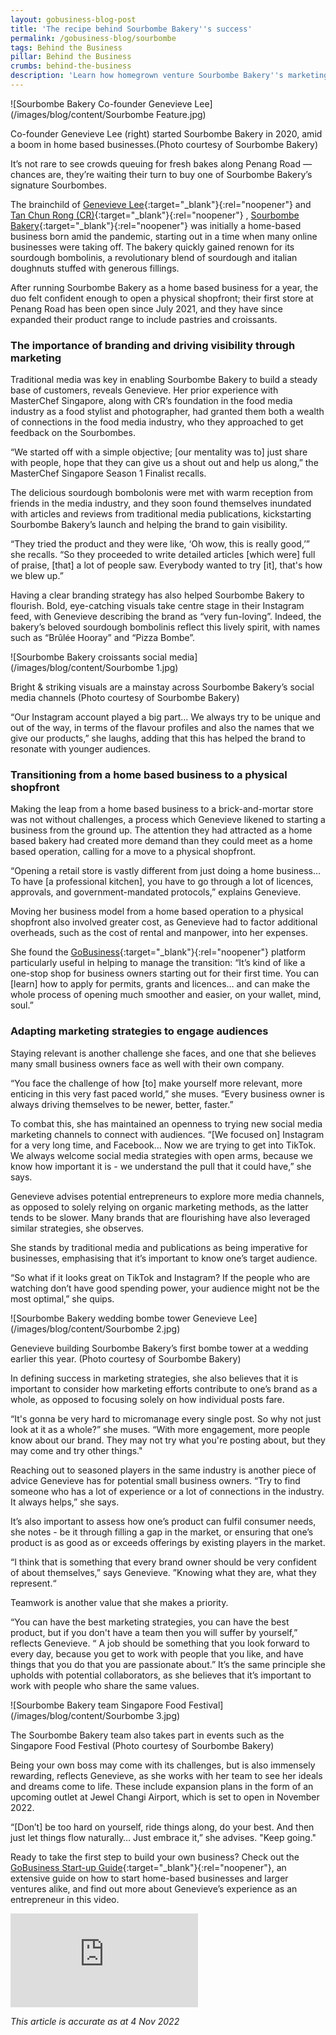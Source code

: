 ```yaml
---
layout: gobusiness-blog-post
title: 'The recipe behind Sourbombe Bakery''s success'
permalink: /gobusiness-blog/sourbombe
tags: Behind the Business
pillar: Behind the Business
crumbs: behind-the-business
description: 'Learn how homegrown venture Sourbombe Bakery''s marketing strategies fueled their success.' 
---
```


![Sourbombe Bakery Co-founder Genevieve Lee](/images/blog/content/Sourbombe Feature.jpg)
<figcaption>Co-founder Genevieve Lee (right) started Sourbombe Bakery in 2020, amid a boom in home based businesses.(Photo courtesy of Sourbombe Bakery)
</figcaption>

It’s not rare to see crowds queuing for fresh bakes along Penang Road — chances are, they’re waiting their turn to buy one of Sourbombe Bakery’s signature Sourbombes. 

The brainchild of [Genevieve Lee](http://www.instagram.com/gen_lxn){:target="_blank"}{:rel="noopener"} and [Tan Chun Rong (CR)](https://www.instagram.com/xlbcr/){:target="_blank"}{:rel="noopener"} , [Sourbombe Bakery](https://www.sourbombebakery.com/){:target="_blank"}{:rel="noopener"} was initially a home-based business born amid the pandemic, starting out in a time when many online businesses were taking off. The bakery quickly gained renown for its sourdough bombolinis, a revolutionary blend of sourdough and italian doughnuts stuffed with generous fillings. 

After running Sourbombe Bakery as a home based business for a year, the duo felt confident enough to open a physical shopfront; their first store at Penang Road has been open since July 2021, and they have since expanded their product range to include pastries and croissants. 

### The importance of branding and driving visibility through marketing

Traditional media was key in enabling Sourbombe Bakery to build a steady base of customers, reveals Genevieve. Her prior experience with MasterChef Singapore, along with CR’s foundation in the food media industry as a food stylist and photographer, had granted them both a wealth of connections in the food media industry, who they approached to get feedback on the Sourbombes. 

“We started off with a simple objective; [our mentality was to] just share with people, hope that they can give us a shout out and help us along,” the MasterChef Singapore Season 1 Finalist recalls. 

The delicious sourdough bombolonis were met with warm reception from friends in the media industry, and they soon found themselves inundated with articles and reviews from traditional media publications, kickstarting Sourbombe Bakery’s launch and helping the brand to gain visibility. 

“They tried the product and they were like, ‘Oh wow, this is really good,’” she recalls. “So they proceeded to write detailed articles [which were] full of praise, [that] a lot of people saw. Everybody wanted to try [it], that's how we blew up.”

Having a clear branding strategy has also helped Sourbombe Bakery to flourish. Bold, eye-catching visuals take centre stage in their Instagram feed, with Genevieve describing the brand as “very fun-loving”. Indeed, the bakery’s beloved sourdough bombolinis reflect this lively spirit, with names such as “Brûlée Hooray” and “Pizza Bombe”. 

![Sourbombe Bakery croissants social media](/images/blog/content/Sourbombe 1.jpg)
<figcaption>Bright & striking visuals are a mainstay across Sourbombe Bakery’s social media channels (Photo courtesy of Sourbombe Bakery) </figcaption>

“Our Instagram account played a big part… We always try to be unique and out of the way, in terms of the flavour profiles and also the names that we give our products,” she laughs, adding that this has helped the brand to resonate with younger audiences. 

### Transitioning from a home based business to a physical shopfront 

Making the leap from a home based business to a brick-and-mortar store was not without challenges, a process which Genevieve likened to starting a business from the ground up. The attention they had attracted as a home based bakery had created more demand than they could meet as a home based operation, calling for a move to a physical shopfront.  

“Opening a retail store is vastly different from just doing a home business… To have [a professional kitchen], you have to go through a lot of licences, approvals, and government-mandated protocols,” explains Genevieve. 

Moving her business model from a home based operation to a physical shopfront also involved greater cost, as Genevieve had to factor additional overheads, such as the cost of rental and manpower, into her expenses.  

She found the [GoBusiness](http://gobusiness.gov.sg/?src=gobiz_blog){:target="_blank"}{:rel="noopener"} platform particularly useful in helping to manage the transition: “It’s kind of like a one-stop shop for business owners starting out for their first time. You can [learn] how to apply for permits, grants and licences… and can make the whole process of opening much smoother and easier, on your wallet, mind, soul.”  

### Adapting marketing strategies to engage audiences

Staying relevant is another challenge she faces, and one that she believes many small business owners face as well with their own company. 

“You face the challenge of how [to] make yourself more relevant, more enticing in this very fast paced world,” she muses.  “Every business owner is always driving themselves to be newer, better, faster.”

To combat this, she has maintained an openness to trying new social media marketing channels to connect with audiences. “[We focused on] Instagram for a very long time, and Facebook… Now we are trying to get into TikTok. We always welcome social media strategies with open arms, because we know how important it is - we understand the pull that it could have,” she says. 

Genevieve advises potential entrepreneurs to explore more media channels, as opposed to solely relying on organic marketing methods, as the latter tends to be slower. Many brands that are flourishing have also leveraged similar strategies, she observes. 

She stands by traditional media and publications as being imperative for businesses, emphasising that it’s important to know one’s target audience.  

“So what if it looks great on TikTok and Instagram? If the people who are watching don’t have good spending power, your audience might not be the most optimal,” she quips. 

![Sourbombe Bakery wedding bombe tower Genevieve Lee](/images/blog/content/Sourbombe 2.jpg)
<figcaption>Genevieve building Sourbombe Bakery’s first bombe tower at a wedding earlier this year. (Photo courtesy of Sourbombe Bakery) </figcaption>

In defining success in marketing strategies, she also believes that it is important to consider how marketing efforts contribute to one’s brand as a whole, as opposed to focusing solely on how individual posts fare.

“It's gonna be very hard to micromanage every single post. So why not just look at it as a whole?” she muses. “With more engagement, more people know about our brand. They may not try what you're posting about, but they may come and try other things."

Reaching out to seasoned players in the same industry is another piece of advice Genevieve has for potential small business owners. “Try to find someone who has a lot of experience or a lot of connections in the industry. It always helps,” she says.

It’s also important to assess how one’s product can fulfil consumer needs, she notes - be it through filling a gap in the market, or ensuring that one’s product is as good as or exceeds offerings by existing players in the market.

“I think that is something that every brand owner should be very confident of about themselves,” says Genevieve. ”Knowing what they are, what they represent.“

Teamwork is another value that she makes a priority. 

“You can have the best marketing strategies, you can have the best product, but if you don't have a team then you will suffer by yourself,” reflects Genevieve. “ A job should be something that you look forward to every day, because you get to work with people that you like, and have things that you do that you are passionate about.” It’s the same principle she upholds with potential collaborators, as she believes that it’s important to work with people who share the same values. 

![Sourbombe Bakery team Singapore Food Festival](/images/blog/content/Sourbombe 3.jpg)
<figcaption>The Sourbombe Bakery team also takes part in events such as the Singapore Food Festival (Photo courtesy of Sourbombe Bakery) </figcaption>

Being your own boss may come with its challenges, but is also immensely rewarding, reflects Genevieve, as she works with her team to see her ideals and dreams come to life. These include expansion plans in the form of an upcoming outlet at Jewel Changi Airport, which is set to open in November 2022. 

“[Don’t] be too hard on yourself, ride things along, do your best. And then just let things flow naturally… Just embrace it,” she advises. "Keep going."

Ready to take the first step to build your own business? Check out the [GoBusiness Start-up Guide](/start-a-business/?src=gobiz_blog){:target="_blank"}{:rel="noopener"}, an extensive guide on how to start home-based businesses and larger ventures alike, and find out more about Genevieve’s experience as an entrepreneur in this video. 

<p>
<div class="bp-youtube">
  <iframe src="https://youtu.be/embed/pXRH0PGZ4U4" title="Let’s Go Lah! – Sourbombe Bakery" frameborder="0" allow="autoplay; encrypted-media" allowfullscreen>  </iframe>
</div>
</p>

<em>This article is accurate as at 4 Nov 2022</em>

